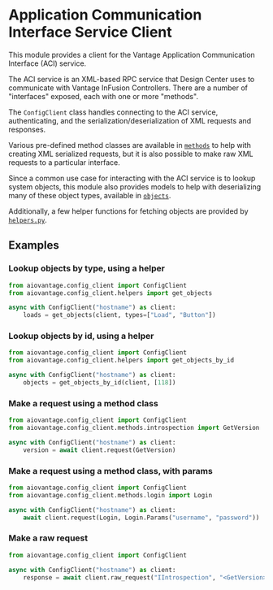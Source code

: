# Application Communication Interface Service Client

This module provides a client for the Vantage Application Communication Interface
(ACI) service.

The ACI service is an XML-based RPC service that Design Center uses to communicate
with Vantage InFusion Controllers. There are a number of "interfaces" exposed, each
with one or more "methods".

The `ConfigClient` class handles connecting to the ACI service, authenticating, and the
serialization/deserialization of XML requests and responses.

Various pre-defined method classes are available in [`methods`](methods) to help with
creating XML serialized requests, but it is also possible to make raw XML requests to
a particular interface.

Since a common use case for interacting with the ACI service is to lookup system
objects, this module also provides models to help with deserializing many of these
object types, available in [`objects`](objects).

Additionally, a few helper functions for fetching objects are provided by
[`helpers.py`](helpers.py).

## Examples

### Lookup objects by type, using a helper

```python
from aiovantage.config_client import ConfigClient
from aiovantage.config_client.helpers import get_objects

async with ConfigClient("hostname") as client:
    loads = get_objects(client, types=["Load", "Button"])
```

### Lookup objects by id, using a helper

```python
from aiovantage.config_client import ConfigClient
from aiovantage.config_client.helpers import get_objects_by_id

async with ConfigClient("hostname") as client:
    objects = get_objects_by_id(client, [118])
```

### Make a request using a method class

```python
from aiovantage.config_client import ConfigClient
from aiovantage.config_client.methods.introspection import GetVersion

async with ConfigClient("hostname") as client:
    version = await client.request(GetVersion)
```

### Make a request using a method class, with params

```python
from aiovantage.config_client import ConfigClient
from aiovantage.config_client.methods.login import Login

async with ConfigClient("hostname") as client:
    await client.request(Login, Login.Params("username", "password"))
```

### Make a raw request

```python
from aiovantage.config_client import ConfigClient

async with ConfigClient("hostname") as client:
    response = await client.raw_request("IIntrospection", "<GetVersion></GetVersion>")

```
